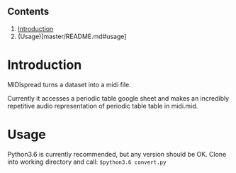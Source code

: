 ## Contents
  1. [Introduction](./readme.md#introduction)
  2. (Usage)[master/README.md#usage]

# Introduction
  MIDIspread turns a dataset into a midi file.

  Currently it accesses a periodic table google sheet and makes an incredibly repetitive audio representation of periodic table table in midi.mid.

# Usage
  Python3.6 is currently recommended, but any version should be OK.
  Clone into working directory and call: `$python3.6 convert.py`

